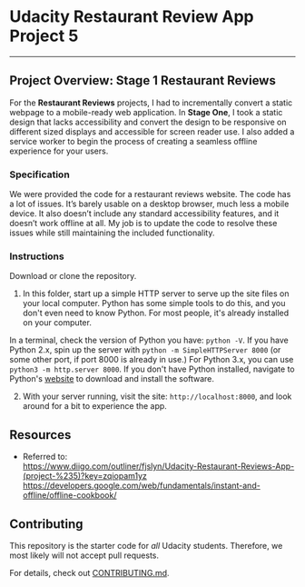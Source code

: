# Udacity Restaurant Review App Project 5
---

## Project Overview: Stage 1 Restaurant Reviews

For the **Restaurant Reviews** projects, I had to incrementally convert a static webpage to a mobile-ready web application. In **Stage One**, I took a static design that lacks accessibility and convert the design to be responsive on different sized displays and accessible for screen reader use. I also added a service worker to begin the process of creating a seamless offline experience for your users.

### Specification

We were provided the code for a restaurant reviews website. The code has a lot of issues. It’s barely usable on a desktop browser, much less a mobile device. It also doesn’t include any standard accessibility features, and it doesn’t work offline at all. My job is to update the code to resolve these issues while still maintaining the included functionality. 

### Instructions 

Download or clone the repository.

1. In this folder, start up a simple HTTP server to serve up the site files on your local computer. Python has some simple tools to do this, and you don't even need to know Python. For most people, it's already installed on your computer. 

In a terminal, check the version of Python you have: `python -V`. If you have Python 2.x, spin up the server with `python -m SimpleHTTPServer 8000` (or some other port, if port 8000 is already in use.) For Python 3.x, you can use `python3 -m http.server 8000`. If you don't have Python installed, navigate to Python's [website](https://www.python.org/) to download and install the software.

2. With your server running, visit the site: `http://localhost:8000`, and look around for a bit to experience the app.

## Resources
* Referred to:\
https://www.diigo.com/outliner/fjslyn/Udacity-Restaurant-Reviews-App-(project-%235)?key=zqiopam1yz \
https://developers.google.com/web/fundamentals/instant-and-offline/offline-cookbook/


## Contributing

This repository is the starter code for _all_ Udacity students. Therefore, we most likely will not accept pull requests.

For details, check out [CONTRIBUTING.md](CONTRIBUTING.md).




